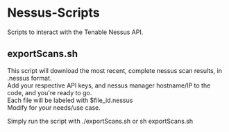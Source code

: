 # Nessus-Scripts
Scripts to interact with the Tenable Nessus API.


## exportScans.sh
This script will download the most recent, complete nessus scan results, in .nessus format.  
Add your respective API keys, and nessus manager hostname/IP to the code, and you're ready to go.  
Each file will be labeled with $file_id.nessus  
Modify for your needs/use case.

Simply run the script with ./exportScans.sh or sh exportScans.sh
